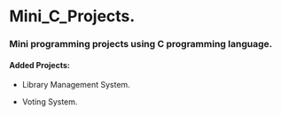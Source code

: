 # Mini_C_Projects. #

### Mini programming projects using C programming language. ###

#### Added Projects: ####

* Library Management System.

* Voting System.